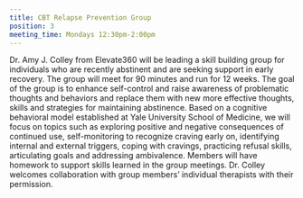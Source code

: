 ```yaml
---
title: CBT Relapse Prevention Group
position: 3
meeting_time: Mondays 12:30pm-2:00pm
---
```


Dr. Amy J. Colley from Elevate360 will be leading a skill building group for individuals who are recently abstinent and are seeking support in early recovery. The group will meet for 90 minutes and run for 12 weeks. The goal of the group is to enhance self-control and raise awareness of problematic thoughts and behaviors and replace them with new more effective thoughts, skills and strategies for maintaining abstinence. Based on a cognitive behavioral model established at Yale University School of Medicine, we will focus on topics such as exploring positive and negative consequences of continued use, self-monitoring to recognize craving early on, identifying internal and external triggers, coping with cravings, practicing refusal skills, articulating goals and addressing ambivalence.  Members will have homework to support skills learned in the group meetings. Dr. Colley welcomes collaboration with group members’ individual therapists with their permission.
